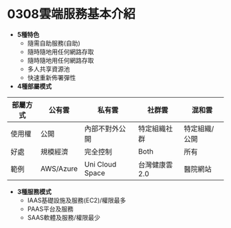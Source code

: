 # 0308雲端服務基本介紹

* **5種特色**
  * 隨需自助服務(自助)
  * 隨時隨地用任何網路存取
  * 隨時隨地用任何網路存取
  * 多人共享資源池
  * 快速重新佈署彈性
* **4種部屬模式**

| 部屬方式 | 公有雲 | 私有雲 | 社群雲 | 混和雲 |
|---------|--------|-------|--------|-------|
| 使用權 | 公開 | 內部不對外公開 | 特定組織社群 | 特定組織/公開 |
|  好處  | 規模經濟 | 完全控制 | Both | 所有 |
|  範例  | AWS/Azure | Uni Cloud Space| 台灣健康雲2.0 | 醫院網站 |

* **3種服務模式**
  * IAAS基礎設施及服務(EC2)/權限最多
  * PAAS平台及服務
  * SAAS軟體及服務/權限最少
